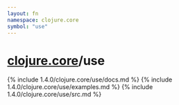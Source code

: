 ```yaml
---
layout: fn
namespace: clojure.core
symbol: "use"
---
```


# [clojure.core](../)/use

{% include 1.4.0/clojure.core/use/docs.md %}
{% include 1.4.0/clojure.core/use/examples.md %}
{% include 1.4.0/clojure.core/use/src.md %}

